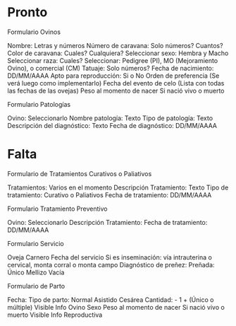 # Pronto

Formulario Ovinos
 
Nombre: Letras y números
Número de caravana: Solo números? Cuantos?
Color de caravana: Cuales? Cualquiera?
Seleccionar sexo: Hembra y Macho
Seleccionar raza: Cuales?
Seleccionar: Pedigree (PI), MO (Mejoramiento Ovino), o comercial (CM)
Tatuaje: Solo números?
Fecha de nacimiento: DD/MM/AAAA
Apto para reproducción: Si o No
Orden de preferencia (Se verá luego como implementarlo)
Fecha del evento de celo (Lista con todas las fechas de las ovejas)
Peso al momento de nacer
Si nació vivo o muerto 
 
 
Formulario Patologías
 
Ovino: Seleccionarlo
Nombre patología: Texto
Tipo de patología: Texto
Descripción del diagnóstico: Texto
Fecha de diagnóstico:  DD/MM/AAAA
 
# Falta

Formulario de Tratamientos Curativos o Paliativos

Tratamientos: Varios en el momento
Descripción Tratamiento: Texto
Tipo de tratamiento: Curativo o Paliativos
Fecha de tratamiento: DD/MM/AAAA
 
 
Formulario Tratamiento Preventivo

Ovino: Seleccionarlo
Descripción Tratamiento:
Fecha de tratamiento: DD/MM/AAAA
 
 

Formulario Servicio

Oveja
Carnero
Fecha del servicio
Si es inseminación: vía intrauterina o cervical, monta corral o monta campo
Diagnóstico de preñez:
Preñada:
Único
Mellizo
Vacía


Formulario de Parto

Fecha:
Tipo de parto:
Normal
Asistido
Cesárea
Cantidad: - 1 + (Único o múltiple)
Visible Info Ovino
Sexo
Peso al momento de nacer
Si nació vivo o muerto
Visible Info Reproductiva
